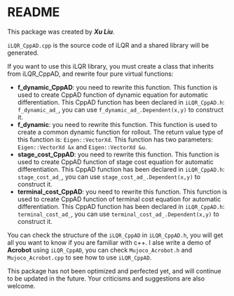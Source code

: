 # README

This package was created by ***Xu Liu***.

`iLQR_CppAD.cpp` is the source code of iLQR and a shared library will be generated.

If you want to use this iLQR library, you must create a class that inherits from iLQR_CppAD, and rewrite four pure virtual functions:

- **f_dynamic_CppAD**: you need to rewrite this function. This function is used to create CppAD function of dynamic equation for automatic differentiation. This CppAD function has been declared in `iLQR_CppAD.h`: `f_dynamic_ad_`, you can use `f_dynamic_ad_.Dependent(x,y)` to construct it.
- **f_dynamic**: you need to rewrite this function. This function is used to create a common dynamic function for rollout. The return value type of this function is: `Eigen::VectorXd`. This function has two parameters: `Eigen::VectorXd &x` and `Eigen::VectorXd &u`.
- **stage_cost_CppAD**: you need to rewrite this function. This function is used to create CppAD function of stage cost equation for automatic differentiation. This CppAD function has been declared in `iLQR_CppAD.h`: `stage_cost_ad_`, you can use `stage_cost_ad_.Dependent(x,y)` to construct it.
- **terminal_cost_CppAD**: you need to rewrite this function. This function is used to create CppAD function of terminal cost equation for automatic differentiation. This CppAD function has been declared in `iLQR_CppAD.h`: `terminal_cost_ad_`, you can use `terminal_cost_ad_.Dependent(x,y)` to construct it.

You can check the structure of the `iLQR_CppAD` in `iLQR_CppAD.h`, you will get all you want to know if you are familiar with c++. I alse write a demo of **Acrobot** using `iLQR_CppAD`, you can check `Mujoco_Acrobot.h` and `Mujoco_Acrobot.cpp` to see how to use `iLQR_CppAD`.

This package has not been optimized and perfected yet, and will continue to be updated in the future. Your criticisms and suggestions are also welcome.